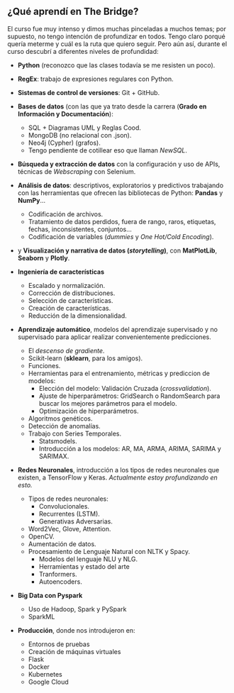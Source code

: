 ## ¿Qué aprendí en The Bridge?
El curso fue muy intenso y dimos muchas pinceladas a muchos temas; por supuesto, no tengo intención de profundizar en todos. Tengo claro porqué quería meterme y cuál es la ruta que quiero seguir. Pero aún así, durante el curso descubrí a diferentes niveles de profundidad:
- **Python** (reconozco que las clases todavía se me resisten un poco).
- **RegEx**: trabajo de expresiones regulares con Python.
- **Sistemas de control de versiones**: Git + GitHub.
- **Bases de datos** (con las que ya trato desde la carrera (**Grado en Información y Documentación**):
    - SQL + Diagramas UML y Reglas Cood.
    - MongoDB (no relacional con .json).
    - Neo4j (Cypher) (grafos).
    - Tengo pendiente de cotillear eso que llaman *NewSQL*.

- **Búsqueda y extracción de datos** con la configuración y uso de APIs, técnicas de *Webscraping* con Selenium.

- **Análisis de datos**: descriptivos, exploratorios y predictivos trabajando con las herramientas que ofrecen las bibliotecas de Python: **Pandas** y **NumPy**…
    - Codificación de archivos.
    - Tratamiento de datos perdidos, fuera de rango, raros, etiquetas, fechas, inconsistentes, conjuntos…
    - Codificación de variables (*dummies* y *One Hot/Cold Encoding*).
- y **Visualización y narrativa de datos (*storytelling*)**, con **MatPlotLib**, **Seaborn** y **Plotly**.

- **Ingeniería de características**
    - Escalado y normalización.
    - Corrección de distribuciones.
    - Selección de características.
    - Creación de características.
    - Reducción de la dimensionalidad.

- **Aprendizaje automático**, modelos del aprendizaje supervisado y no supervisado para aplicar realizar convenientemente predicciones.
    - El *descenso de gradiente*.
    - Scikit-learn (**sklearn**, para los amigos).
    - Funciones.
    - Herramientas para el entrenamiento, métricas y prediccion de modelos:
        - Elección del modelo: Validación Cruzada (*crossvalidation*).
        - Ajuste de hiperparámetros: GridSearch o RandomSearch para buscar los mejores parámetros para el modelo.
        - Optimización de hiperparámetros.
    - Algoritmos genéticos.
    - Detección de anomalías.
    - Trabajo con Series Temporales.
        - Statsmodels.
        - Introducción a los modelos: AR, MA, ARMA, ARIMA, SARIMA y SARIMAX.

- **Redes Neuronales**, introducción a los tipos de redes neuronales que existen, a TensorFlow y Keras. *Actualmente estoy profundizando en esto.*
    - Tipos de redes neuronales:
        - Convolucionales.
        - Recurrentes (LSTM).
        - Generativas Adversarias.
    - Word2Vec, Glove, Attention.
    - OpenCV.
    - Aumentación de datos.
    - Procesamiento de Lenguaje Natural con NLTK y Spacy.
        - Modelos del lenguaje NLU y NLG.
        - Herramientas y estado del arte
        - Tranformers.
        - Autoencoders.

- **Big Data con Pyspark**
    -  Uso de Hadoop, Spark y PySpark
    -  SparkML

- **Producción**, donde nos introdujeron en:
    - Entornos de pruebas
    - Creación de máquinas virtuales
    - Flask
    - Docker
    - Kubernetes
    - Google Cloud
